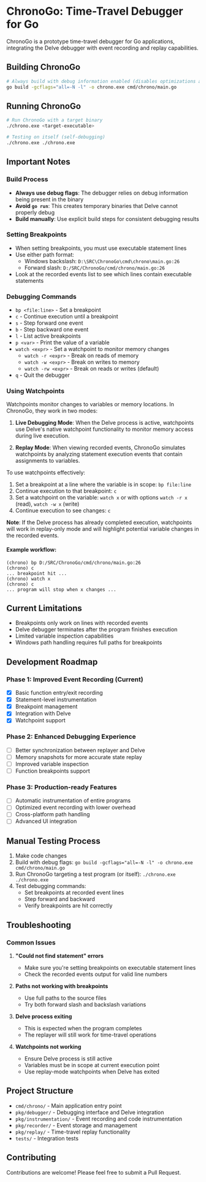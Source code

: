 # ChronoGo: Time-Travel Debugger for Go

ChronoGo is a prototype time-travel debugger for Go applications, integrating the Delve debugger with event recording and replay capabilities.

## Building ChronoGo

```bash
# Always build with debug information enabled (disables optimizations and inlining)
go build -gcflags="all=-N -l" -o chrono.exe cmd/chrono/main.go
```

## Running ChronoGo

```bash
# Run ChronoGo with a target binary
./chrono.exe <target-executable>

# Testing on itself (self-debugging)
./chrono.exe ./chrono.exe
```

## Important Notes

### Build Process
- **Always use debug flags**: The debugger relies on debug information being present in the binary
- **Avoid `go run`**: This creates temporary binaries that Delve cannot properly debug
- **Build manually**: Use explicit build steps for consistent debugging results

### Setting Breakpoints
- When setting breakpoints, you must use executable statement lines
- Use either path format: 
  - Windows backslash: `D:\SRC\ChronoGo\cmd\chrono\main.go:26`
  - Forward slash: `D:/SRC/ChronoGo/cmd/chrono/main.go:26`
- Look at the recorded events list to see which lines contain executable statements

### Debugging Commands
- `bp <file:line>` - Set a breakpoint
- `c` - Continue execution until a breakpoint
- `s` - Step forward one event
- `b` - Step backward one event
- `l` - List active breakpoints
- `p <var>` - Print the value of a variable
- `watch <expr>` - Set a watchpoint to monitor memory changes
  - `watch -r <expr>` - Break on reads of memory
  - `watch -w <expr>` - Break on writes to memory
  - `watch -rw <expr>` - Break on reads or writes (default)
- `q` - Quit the debugger

### Using Watchpoints

Watchpoints monitor changes to variables or memory locations. In ChronoGo, they work in two modes:

1. **Live Debugging Mode**: When the Delve process is active, watchpoints use Delve's native watchpoint functionality to monitor memory access during live execution.

2. **Replay Mode**: When viewing recorded events, ChronoGo simulates watchpoints by analyzing statement execution events that contain assignments to variables.

To use watchpoints effectively:

1. Set a breakpoint at a line where the variable is in scope: `bp file:line`
2. Continue execution to that breakpoint: `c`
3. Set a watchpoint on the variable: `watch x` or with options `watch -r x` (read), `watch -w x` (write)
4. Continue execution to see changes: `c`

**Note**: If the Delve process has already completed execution, watchpoints will work in replay-only mode and will highlight potential variable changes in the recorded events.

#### Example workflow:

```
(chrono) bp D:/SRC/ChronoGo/cmd/chrono/main.go:26
(chrono) c
... breakpoint hit ...
(chrono) watch x
(chrono) c
... program will stop when x changes ...
```

## Current Limitations

- Breakpoints only work on lines with recorded events
- Delve debugger terminates after the program finishes execution
- Limited variable inspection capabilities
- Windows path handling requires full paths for breakpoints

## Development Roadmap

### Phase 1: Improved Event Recording (Current)
- [x] Basic function entry/exit recording
- [x] Statement-level instrumentation
- [x] Breakpoint management
- [x] Integration with Delve
- [x] Watchpoint support

### Phase 2: Enhanced Debugging Experience
- [ ] Better synchronization between replayer and Delve
- [ ] Memory snapshots for more accurate state replay
- [ ] Improved variable inspection
- [ ] Function breakpoints support

### Phase 3: Production-ready Features
- [ ] Automatic instrumentation of entire programs
- [ ] Optimized event recording with lower overhead
- [ ] Cross-platform path handling
- [ ] Advanced UI integration

## Manual Testing Process

1. Make code changes
2. Build with debug flags: `go build -gcflags="all=-N -l" -o chrono.exe cmd/chrono/main.go`
3. Run ChronoGo targeting a test program (or itself): `./chrono.exe ./chrono.exe`
4. Test debugging commands:
   - Set breakpoints at recorded event lines
   - Step forward and backward
   - Verify breakpoints are hit correctly

## Troubleshooting

### Common Issues

1. **"Could not find statement" errors**
   - Make sure you're setting breakpoints on executable statement lines
   - Check the recorded events output for valid line numbers

2. **Paths not working with breakpoints**
   - Use full paths to the source files
   - Try both forward slash and backslash variations

3. **Delve process exiting**
   - This is expected when the program completes
   - The replayer will still work for time-travel operations

4. **Watchpoints not working**
   - Ensure Delve process is still active
   - Variables must be in scope at current execution point
   - Use replay-mode watchpoints when Delve has exited

## Project Structure

- `cmd/chrono/` - Main application entry point
- `pkg/debugger/` - Debugging interface and Delve integration
- `pkg/instrumentation/` - Event recording and code instrumentation
- `pkg/recorder/` - Event storage and management
- `pkg/replay/` - Time-travel replay functionality
- `tests/` - Integration tests

## Contributing

Contributions are welcome! Please feel free to submit a Pull Request.